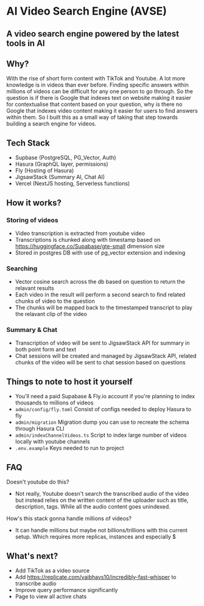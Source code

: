 # AI Video Search Engine (AVSE)

## A video search engine powered by the latest tools in AI

## Why?
With the rise of short form content with TikTok and Youtube. A lot more knowledge is in videos than ever before. Finding specific answers within millions of videos can be difficult for any one person to go through. So the question is if there is Google that indexes text on website making it easier for contextualise that content based on your question, why is there no Google that indexes video content making it easier for users to find answers within them. So I built this as a small way of taking that step towards building a search engine for videos.

## Tech Stack
- Supbase (PostgreSQL, PG_Vector, Auth)
- Hasura (GraphQL layer, permissions)
- Fly (Hosting of Hasura)
- JigsawStack (Summary AI, Chat AI)
- Vercel (NextJS hosting, Serverless functions)

## How it works?

### Storing of videos
- Video transcription is extracted from youtube video
- Transcriptions is chunked along with timestamp based on https://huggingface.co/Supabase/gte-small dimension size
- Stored in postgres DB with use of pg_vector extension and indexing

### Searching
- Vector cosine search across the db based on question to return the relavant results
- Each video in the result will perform a second search to find related chunks of video to the question
- The chunks will be mapped back to the timestamped transcript to play the relavant clip of the video

### Summary & Chat
- Transcription of video will be sent to JigsawStack API for summary in both point form and text
- Chat sessions will be created and managed by JigsawStack API, related chunks of the video will be sent to chat session based on questions

## Things to note to host it yourself
- You'll need a paid Supabase & Fly.io account if you're planning to index thousands to millions of videos
- `admin/config/fly.toml` Consist of configs needed to deploy Hasura to fly
- `admin/migration` Migration dump you can use to recreate the schema through Hasura CLI
- `admin/indexChannelVideos.ts` Script to index large number of videos locally with youtube channels
- `.env.example` Keys needed to run to project

## FAQ
Doesn't youtube do this?
- Not really, Youtube doesn't search the transcribed audio of the video but instead relies on the written content of the uploader such as title, description, tags. While all the audio content goes unindexed.

How's this stack gonna handle millions of videos?
- It can handle millions but maybe not billions/trillions with this current setup. Which requires more replicas, instances and especially $

## What's next?
- Add TikTok as a video source
- Add https://replicate.com/vaibhavs10/incredibly-fast-whisper to transcribe audio
- Improve query performance significantly
- Page to view all active chats